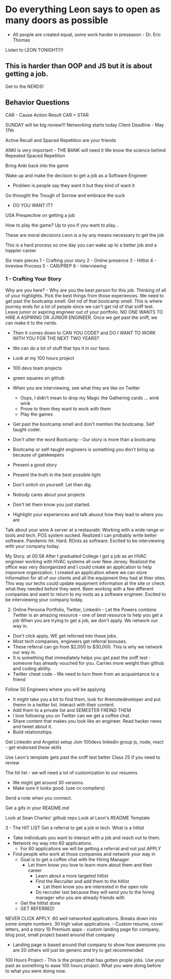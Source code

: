 # Do everything Leon says to open as many doors as possible

- All people are created equal, some work harder in preseason - Dr. Eric Thomas

Listen to LEON TONIGHT!!!!

## This is harder than OOP and JS but it is about getting a job.

Get to the NERDS!

## Behavior Questions

CAR - Cause Action Result
CAR > STAR

SUNDAY will be big review!!!
Networking starts today
Client Deadline - May 17th

Active Recall and Spaced Repetition are your friends

ANKI is very important - THE BANK will need it
We know the science behind Repeated Spaced Repetition

Bring Anki back into the game

Wake up and make the decision to get a job as a Software Engineer

- Problem is people say they want it but they kind of want it

Go throught the Trough of Sorrow and embrace the suck

- DO YOU WANT IT?

USA Prespective on getting a job

How to play the game?
Up to you if you want to play...

These are moral decisions
Leon is a by any means necessary to get the job

This is a hard process so one day you can wake up to a better job and a happier career

Six main pieces
1 - Crafting your story
2 - Online presence
3 - Hitlist
4 - Inreview Process
5 - CAR/PREP
6 - Interviewing

### 1 - Crafting Your Story

Why are you here? - Why are you the best person for this job. Thinking of all of your highlights. Pick the best things from those experiences.
We need to get past the bootcamp smell. Get rid of that bootcamp smell. This is where journey ends for a lot of people since we can't get rid of that sniff test. Leave junior or aspiring engineer out of your portfolio. NO ONE WANTS TO HIRE A ASPIRING OR JUNIOR ENGINEER. Once we get past the sniff, we can make it to the nerds.

- Then it comes down to CAN YOU CODE? and DO I WANT TO WORK WITH YOU FOR THE NEXT TWO YEARS?
- We can do a lot of stuff that tips it in our favor.
- Look at my 100 hours project
- 100 devs team projects
- green squares on github
- When you are interviewing, see what they are like on Twitter
  - Oops, I didn't mean to drop my Magic the Gathering cards ... wink wink
  - Prove to them they want to work with them
  - Play the games
- Get past the bootcamp smell and don't mention the bootcamp. Self taught coder.
- Don't utter the word Bootcamp - Our story is more than a bootcamp
- Bootcamp or self-taught engineers is something you don't bring up because of gatekeepers
- Present a good story

- Present the truth in the best possible light
- Don't snitch on yourself. Let then dig. 
- Nobody cares about your projects
- Don't let them know you just started. 
- Highlight your experiences and talk abuout how they lead to where you are

Talk about your wins
A server at a restaurabt. Working with a wide range or tools and tech. POS system sucked. Realized I can probably write better software. 
Pandemic hit. Hard. ROots as software. Excited to be interviewing with your company today. 

My Story. 
at 00:58
After I graduated College I got a job as an HVAC engineer working with HVAC systems all over New Jersey. Realized the office was very disorganized and I could create an application to help imporove organization. I created an application where we can store information for all of our clients and all the equipment they had at thier sites. This way our techs could update equipment information at the site or check what they needed before they went. Been working with a few different companies and want to return to my roots as a software engineer. Excited to be interviewing your company today. 

2. Online Persona
Portfolio, Twitter, Linkedin - Let the Powers combine
Twitter is an amazing resource - one of best resource to help you get a job
When you are trying to get a job, we don't apply. We network our way in. 
- Don't click apply. WE get referred into these jobs. 
- Most tech companies, engineers get referral bonuses. 
- These referral can go from $2,000 to $30,000. This is why we network our way in. 
- It is something that immediately helps you get past the sniff test - someone has already vouched for you. Carries more weight than github and coding ability. 
- Twitter cheat code - We need to turn them from an acquaintance to a friend

Follow 50 Engineers where you will be applying
- It might take you a bit to find them, look for #remotedeveloper and put themn in a twitter list. Interact with their content. 
- Add them to a private list and SEMESTER FREIND THEM
- I love following you on Twitter can we get a coffee chat. 
- Share content that makes you look like an engineer. Read hacker news and tweet about it. 
- Build relationships. 

Get Linkedin and Angelist setup
Join 100devs linkedin group
js, node, react - get endorsed these skills

Use Leon's template gets past the sniff test better
Class 25 if you need to review

The hit list - we will need a lot of customization to our resuems
- We might get around 30 versions. 
- Make sure it looks good. (use cv compliers)

Send a note when you connect. 

Get a gifs in your README.md

Look at Sean Charles' github repo
Look at Leon's README Template

3 - The HIT LIST
Get a referral to get a job in tech. 
What is a hitlist
- Take individuals you want to interact with a job and reach out to them. 
- Network my way into 60 applications. 
  - For 60 applications we will be getting a referral and not just APPLY
- Find people who work at those companies and network your way in
    - Goal is to get a coffee chat with the Hiring Manager
      - Let them know you love to learn more about them and their career
        -  Learn about a more targeted hitlist
        -  Find the Recruiter and add them to the hitlist
           -  Let them know you are interested in the open role
        -  Do recruiter last because they will send you to the hiring manager who you are already friends with
     -  Get the hitlist done
  -  GET REFERRED!

NEVER CLICK APPLY. 60 well networked applications. Breaks down into some simple numbers. 
30 high value applications. - Custom resume, cover letters, and a story
10 Premium apps - custom landing page for company, blog post, small project based around that company
   - Landing page is based around that company to show how awesome you are
20 others will just be generic and try to get recommended 


100 Hours Project - This is the project that has gotten prople jobs. 
Use your past as something to ease 100 hours project. What you were doing before to what you were doing now.

